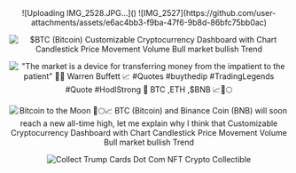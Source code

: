 <div align="center">
![Uploading IMG_2528.JPG…]()
![IMG_2527](https://github.com/user-attachments/assets/e6ac4bb3-f9ba-47f6-9b8d-86bfc75bb0ac)
  
  ![$BTC (Bitcoin) Customizable Cryptocurrency Dashboard with Chart Candlestick Price Movement Volume Bull market bullish Trend](Images/Customizable-Cryptocurrency-Dashboard-with-Chart-Binance.png)

  !["The market is a device for transferring money from the impatient to the patient" 👨‍💼 Warren Buffett 📈 #Quotes #buythedip #TradingLegends #Quote #HodlStrong 💪 $BTC ,$ETH ,$BNB 📈🚀🌕](Images/Warren_Buffett_quote.png)
  
  ![Bitcoin to the Moon 🚀🌕📈 $BTC (Bitcoin) and Binance Coin ($BNB) will soon reach a new all-time high, let me explain why I think that Customizable Cryptocurrency Dashboard with Chart Candlestick Price Movement Volume Bull market bullish Trend](Images/Binance_chart.png)
  
  ![Collect Trump Cards Dot Com NFT Crypto Collectible](Images/CollectTrumpCardsDotCom.png)
</div>
